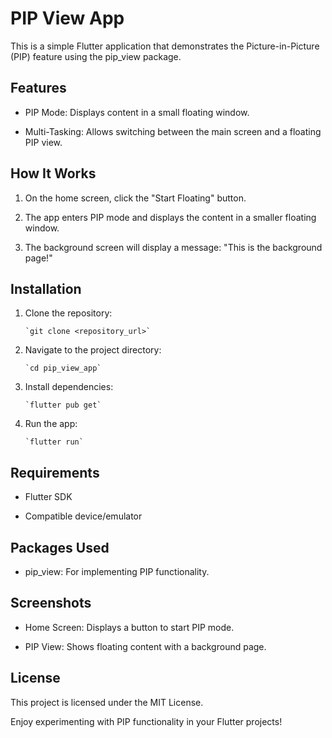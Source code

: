 # PIP View App

This is a simple Flutter application that demonstrates the Picture-in-Picture (PIP) feature using the pip_view package.

## Features

* PIP Mode: Displays content in a small floating window.

* Multi-Tasking: Allows switching between the main screen and a floating PIP view.

## How It Works

1. On the home screen, click the "Start Floating" button.

2. The app enters PIP mode and displays the content in a smaller floating window.

3. The background screen will display a message: "This is the background page!"

## Installation

1. Clone the repository:

       `git clone <repository_url>`

2. Navigate to the project directory:

       `cd pip_view_app`

3. Install dependencies:

       `flutter pub get`

4. Run the app:

       `flutter run`

## Requirements

* Flutter SDK

* Compatible device/emulator

## Packages Used

* pip_view: For implementing PIP functionality.
 
## Screenshots

* Home Screen: Displays a button to start PIP mode.

* PIP View: Shows floating content with a background page.

## License

This project is licensed under the MIT License.

Enjoy experimenting with PIP functionality in your Flutter projects!
